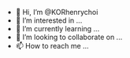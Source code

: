 - 👋 Hi, I’m @KORhenrychoi
- 👀 I’m interested in ...
- 🌱 I’m currently learning ...
- 💞️ I’m looking to collaborate on ...
- 📫 How to reach me ...

<!---
KORhenrychoi/KORhenrychoi is a ✨ special ✨ repository because its `README.md` (this file) appears on your GitHub profile.
You can click the Preview link to take a look at your changes.
--->

